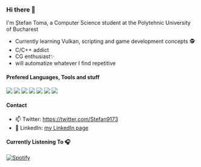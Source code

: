 ### Hi there 👋

I'm Ștefan Toma, a Computer Science student at the Polytehnic University of Bucharest

- Currently learning Vulkan, scripting and game development concepts 🕵 
- C/C++ addict 
- CG enthusiast✨
- will automatize whatever I find repetitive

#### Prefered Languages, Tools and stuff
![](https://img.shields.io/badge/OS-Windows-informational?style=flat&logo=Windows&logoColor=white&color=2bbc8a)
![](https://img.shields.io/badge/OS-Linux-informational?style=flat&logo=Linux&logoColor=white&color=2bbc8a)
![](https://img.shields.io/badge/Build-CMake-informational?style=flat&logo=CMake&logoColor=white&color=2bbc8a)
![](https://img.shields.io/badge/Tools-Git-informational?style=flat&logo=git&logoColor=white&color=2bbc8a)
![](https://img.shields.io/badge/Code-C++-informational?style=flat&logo=c%2B%2B&logoColor=white&color=2bbc8a)
![](https://img.shields.io/badge/Code-Python-informational?style=flat&logo=Python&logoColor=white&color=2bbc8a)
![](https://img.shields.io/badge/Code-Java-informational?style=flat&logo=java&logoColor=white&color=2bbc8a)

#### Contact
- 📫 Twitter:  https://twitter.com/Stefan9173
- 🔗 LinkedIn: [my LinkedIn page](https://www.linkedin.com/in/stefant0ma/)

#### Currently Listening To 🎧
[![Spotify](https://spotifyinreadme.vercel.app/api/spotify)](https://open.spotify.com/user/21leaa5wnmpiivq2htfuukuiq)

